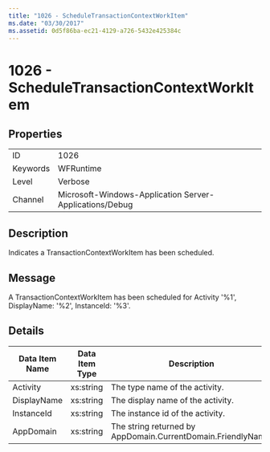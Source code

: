 ```yaml
---
title: "1026 - ScheduleTransactionContextWorkItem"
ms.date: "03/30/2017"
ms.assetid: 0d5f86ba-ec21-4129-a726-5432e425384c
---
```

# 1026 - ScheduleTransactionContextWorkItem
## Properties  


|||  
|-|-|  
|ID|1026|  
|Keywords|WFRuntime|  
|Level|Verbose|  
|Channel|Microsoft-Windows-Application Server-Applications/Debug|  

## Description  
 Indicates a TransactionContextWorkItem has been scheduled.  

## Message  
 A TransactionContextWorkItem has been scheduled for Activity '%1', DisplayName: '%2', InstanceId: '%3'.  

## Details  


| Data Item Name | Data Item Type |                         Description                          |
|----------------|----------------|--------------------------------------------------------------|
|    Activity    |   xs:string    |                The type name of the activity.                |
|  DisplayName   |   xs:string    |              The display name of the activity.               |
|   InstanceId   |   xs:string    |               The instance id of the activity.               |
|   AppDomain    |   xs:string    | The string returned by AppDomain.CurrentDomain.FriendlyName. |


